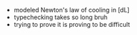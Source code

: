 - modeled Newton's law of cooling in [dL]
- typechecking takes so long bruh
- trying to prove it is proving to be difficult
